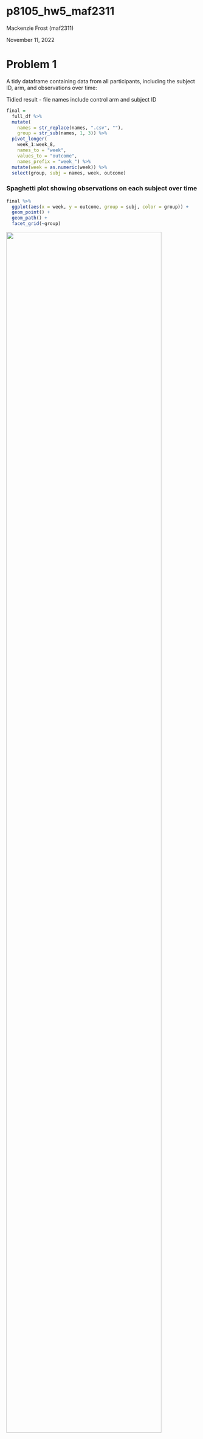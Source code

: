 p8105_hw5_maf2311
================
Mackenzie Frost (maf2311)

November 11, 2022

# Problem 1

A tidy dataframe containing data from all participants, including the
subject ID, arm, and observations over time:

Tidied result - file names include control arm and subject ID

``` r
final = 
  full_df %>% 
  mutate(
    names = str_replace(names, ".csv", ""),
    group = str_sub(names, 1, 3)) %>% 
  pivot_longer(
    week_1:week_8,
    names_to = "week",
    values_to = "outcome",
    names_prefix = "week_") %>% 
  mutate(week = as.numeric(week)) %>% 
  select(group, subj = names, week, outcome)
```

### Spaghetti plot showing observations on each subject over time

``` r
final %>% 
  ggplot(aes(x = week, y = outcome, group = subj, color = group)) + 
  geom_point() + 
  geom_path() + 
  facet_grid(~group)
```

<img src="p8105_hw5_maf2311_files/figure-gfm/unnamed-chunk-2-1.png" width="90%" />

In this plot, you can see the control group does not change much over
time, whereas the experimental group increases significantly by the end
of week 8.

# Problem 2

Homicides in 50 large US cities, Washington Post

``` r
homicides = read_csv(file = "./data-homicides-master/homicide-data.csv") %>%
  mutate(
    city_state = str_c(city, ", ", state)
  )
```

    ## Rows: 52179 Columns: 12
    ## ── Column specification ────────────────────────────────────────────────────────
    ## Delimiter: ","
    ## chr (9): uid, victim_last, victim_first, victim_race, victim_age, victim_sex...
    ## dbl (3): reported_date, lat, lon
    ## 
    ## ℹ Use `spec()` to retrieve the full column specification for this data.
    ## ℹ Specify the column types or set `show_col_types = FALSE` to quiet this message.

``` r
summary = homicides %>%
  group_by(city_state) %>%
  summarise(
    total_homicides = n(),
    unsolved = sum(disposition == "Closed without arrest" | disposition == "Open/No arrest")
  )

summary
```

    ## # A tibble: 51 × 3
    ##    city_state      total_homicides unsolved
    ##    <chr>                     <int>    <int>
    ##  1 Albuquerque, NM             378      146
    ##  2 Atlanta, GA                 973      373
    ##  3 Baltimore, MD              2827     1825
    ##  4 Baton Rouge, LA             424      196
    ##  5 Birmingham, AL              800      347
    ##  6 Boston, MA                  614      310
    ##  7 Buffalo, NY                 521      319
    ##  8 Charlotte, NC               687      206
    ##  9 Chicago, IL                5535     4073
    ## 10 Cincinnati, OH              694      309
    ## # … with 41 more rows

The raw data includes variables related to the record information,
victim information, location, and notes about the record. There are
52179 records and 12 variables. I created a variable that combines the
city and the state information, to have 13 variables total.

``` r
baltimore = summary %>%
  filter(city_state == "Baltimore, MD")

unsolved_prop_baltimore = prop.test(baltimore$unsolved[1], baltimore$total_homicides[1]) %>%
  broom::tidy()

unsolved_prop_baltimore
```

    ## # A tibble: 1 × 8
    ##   estimate statistic  p.value parameter conf.low conf.high method        alter…¹
    ##      <dbl>     <dbl>    <dbl>     <int>    <dbl>     <dbl> <chr>         <chr>  
    ## 1    0.646      239. 6.46e-54         1    0.628     0.663 1-sample pro… two.si…
    ## # … with abbreviated variable name ¹​alternative

Estimate proportion and confidence interval of unsolved homicides in
Baltimore, MD:

0.6455607, (0.6275625, 0.6631599)

``` r
unsolved_prop = function(x){

  values = summary %>%
  filter(city_state == x)

unsolved_prop_test = prop.test(values$unsolved[1], values$total_homicides[1]) %>%
  broom::tidy()
  
tibble(
  proportion = unsolved_prop_test %>% pull(estimate),
  lower = unsolved_prop_test %>% pull(conf.low),
  upper = unsolved_prop_test %>% pull(conf.high)
)
}

summary = 
  summary %>%
  mutate(
    prop_test = map(summary %>% pull(city_state), unsolved_prop)
  ) %>%
  unnest(cols = prop_test)

ggplot(summary, aes(x = reorder(city_state, -proportion), y = proportion)) + 
  geom_point() +
  geom_errorbar(aes(ymin = lower, ymax = upper), width = 0.2) +
  labs(
    title = "Proportion of Unsolved Homicides in Major US Cities",
    x = "City",
    y = "Proportion of Unsolved Homicides",
    caption = "Data from the Washington Post"
  ) +
  theme(axis.text.x = element_text(angle=90, hjust=1))
```

<img src="p8105_hw5_maf2311_files/figure-gfm/unnamed-chunk-5-1.png" width="90%" />

# Problem 3

When designing an experiment or analysis, a common question is whether
it is likely that a true effect will be detected – put differently,
whether a false null hypothesis will be rejected. The probability that a
false null hypothesis is rejected is referred to as power, and it
depends on several factors, including: the sample size; the effect size;
and the error variance. In this problem, you will conduct a simulation
to explore power in a one-sample t-test.

``` r
sim_ttest = function (true_mean){

  sample = rnorm(30, mean = true_mean, sd = 5)
  test_results = t.test(sample)
  test_results = test_results %>%
    broom::tidy()
  
  tibble(
  estimate = test_results %>% pull(estimate),
  p_val = test_results %>% pull(p.value)
)
}

sim_results_df = 
  expand_grid(
    true_mean = 1:6,
    iter = 1:5000
  ) %>% 
  mutate(
    estimate_df = map(true_mean, sim_ttest)
  ) %>% 
  unnest(estimate_df)
```

Make a plot showing the proportion of times the null was rejected (the
power of the test) on the y axis and the true value of μ on the x axis.
Describe the association between effect size and power. Make a plot
showing the average estimate of μ̂ on the y axis and the true value of μ
on the x axis. Make a second plot (or overlay on the first) the average
estimate of μ̂ only in samples for which the null was rejected on the y
axis and the true value of μ on the x axis. Is the sample average of μ̂
across tests for which the null is rejected approximately equal to the
true value of μ? Why or why not?
